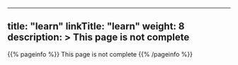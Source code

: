 
---
title: "learn"
linkTitle: "learn"
weight: 8
description: >
  This page is not complete
---

{{% pageinfo %}}
This page is not complete
{{% /pageinfo %}}
